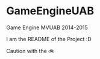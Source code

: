 GameEngineUAB
=============
Game Engine MVUAB 2014-2015

I am the README of the Project :D

Caution with the :bike:
